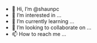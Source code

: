 - 👋 Hi, I’m @shaunpc
- 👀 I’m interested in ...
- 🌱 I’m currently learning ...
- 💞️ I’m looking to collaborate on ...
- 📫 How to reach me ...

<!---
shaunpc/shaunpc is a ✨ special ✨ repository because its `README.md` (this file) appears on your GitHub profile.
You can click the Preview link to take a look at your changes.
--->
